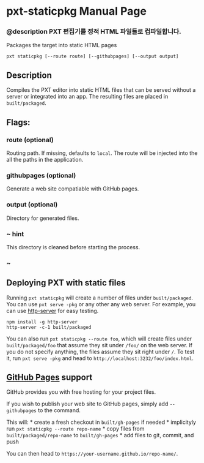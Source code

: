 # pxt-staticpkg Manual Page

### @description PXT 편집기를 정적 HTML 파일들로 컴파일합니다.

Packages the target into static HTML pages

    pxt staticpkg [--route route] [--githubpages] [--output output]
    

## Description

Compiles the PXT editor into static HTML files that can be served without a server or integrated into an app. The resulting files are placed in `built/packaged`.

## Flags:

### route <value> (optional)

Routing path. If missing, defaults to `local`. The route will be injected into the all the paths in the application.

### githubpages (optional)

Generate a web site compatiable with GitHub pages.

### output (optional)

Directory for generated files.

### ~ hint

This directory is cleaned before starting the process.

### ~

## Deploying PXT with static files

Running `pxt staticpkg` will create a number of files under `built/packaged`. You can use `pxt serve -pkg` or any other any web server. For example, you can use [http-server](https://www.npmjs.com/package/http-server) for easy testing.

    npm install -g http-server
    http-server -c-1 built/packaged
    

You can also run `pxt staticpkg --route foo`, which will create files under `built/packaged/foo` that assume they sit under `/foo/` on the web server. If you do not specify anything, the files assume they sit right under `/`. To test it, run `pxt serve -pkg` and head to `http://localhost:3232/foo/index.html`.

## [GitHub Pages](https://pages.github.com/) support

GitHub provides you with free hosting for your project files.

If you wish to publish your web site to GitHub pages, simply add `--githubpages` to the command.

This will: * create a fresh checkout in `built/gh-pages` if needed * implicityly run `pxt staticpkg --route repo-name` * copy files from `built/packaged/repo-name` to `built/gh-pages` * add files to git, commit, and push

You can then head to `https://your-username.github.io/repo-name/`.
